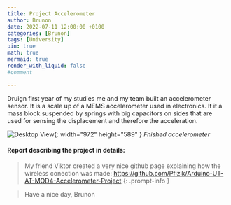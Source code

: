 ```yaml
---
title: Project Accelerometer
author: Brunon
date: 2022-07-11 12:00:00 +0100
categories: [Brunon]
tags: [University]
pin: true
math: true
mermaid: true
render_with_liquid: false
#comment

---
```

Druign first year of my studies me and my team built an accelerometer sensor. It is a scale up of a MEMS accelerometer used in electronics. 
It it a mass block suspended by springs with big capacitors on sides that are used for sensing the displacement and therefore the acceleration. 


![Desktop View](/assets/2022-07-11-Project-Accelerometer/Gyroscope.jpg){: width="972" height="589" }
_Fnished accelerometer_

####  Report describing the project in details:
<object data="/assets/2022-07-11-Project-Accelerometer/Mod4.pdf" width="792" height="589" type='application/pdf'> </object>

>My friend Viktor created a very nice github page explaining how the wireless conection was made: <https://github.com/Pfizik/Arduino-UT-AT-MOD4-Accelerometer-Project>
{: .prompt-info }



> Have a nice day, Brunon